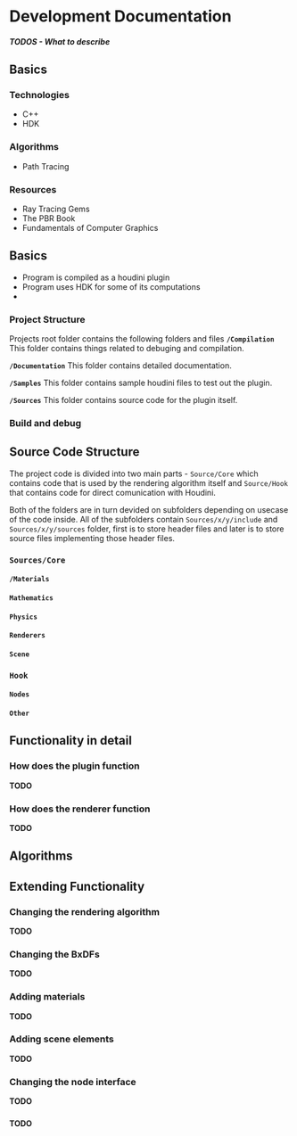 # Development Documentation
##### TODOS - What to describe



## Basics
### Technologies
- C++
- HDK

### Algorithms
- Path Tracing

### Resources
- Ray Tracing Gems
- The PBR Book
- Fundamentals of Computer Graphics




## Basics
- Program is compiled as a houdini plugin
- Program uses HDK for some of its computations
-

### Project Structure
Projects root folder contains the following folders and files
**`/Compilation`**
This folder contains things related to debuging and compilation.

**`/Documentation`**
This folder contains detailed documentation.

**`/Samples`**
This folder contains sample houdini files to test out the plugin.

**`/Sources`**
This folder contains source code for the plugin itself.

### Build and debug


## Source Code Structure
The project code is divided into two main parts - `Source/Core` which contains code that is used by the rendering algorithm  itself and `Source/Hook` that contains code for direct comunication with Houdini.

Both of the folders are in turn devided on subfolders depending on usecase of the code inside. All of the subfolders contain `Sources/x/y/include` and `Sources/x/y/sources` folder, first is to store header files and later is to store source files implementing those header files.

### `Sources/Core`
#### `/Materials`

#### `Mathematics`
#### `Physics`
#### `Renderers`
#### `Scene`

### `Hook`
#### `Nodes`
#### `Other`

## Functionality in detail
### How does the plugin function
**TODO**
### How does the renderer function
**TODO**

## Algorithms

## Extending Functionality
### Changing the rendering algorithm
**TODO**
### Changing the BxDFs
**TODO**
### Adding materials
**TODO**
### Adding scene elements
**TODO**
### Changing the node interface
**TODO**
### 
**TODO**


